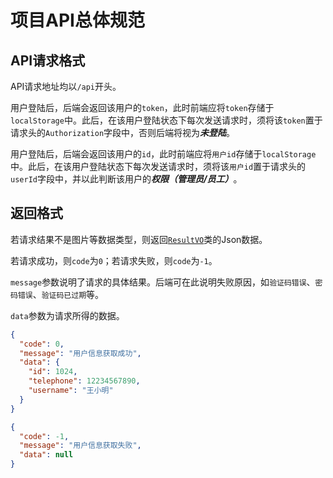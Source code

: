# 项目API总体规范

## API请求格式
API请求地址均以`/api`开头。

用户登陆后，后端会返回该用户的`token`，此时前端应将`token`存储于`localStorage`中。此后，在该用户登陆状态下每次发送请求时，须将该`token`置于请求头的`Authorization`字段中，否则后端将视为***未登陆***。

用户登陆后，后端会返回该用户的`id`，此时前端应将`用户id`存储于`localStorage`中。此后，在该用户登陆状态下每次发送请求时，须将该`用户id`置于请求头的`userId`字段中，并以此判断该用户的***权限（管理员/员工）***。

## 返回格式
若请求结果不是图片等数据类型，则返回[`ResultVO`](https://github.com/Charles-Stark/WorkArrangement/blob/main/backend/src/main/java/com/example/backend/VO/ResultVO.java)类的Json数据。

若请求成功，则`code`为`0`；若请求失败，则`code`为`-1`。

`message`参数说明了请求的具体结果。后端可在此说明失败原因，如`验证码错误`、`密码错误`、`验证码已过期`等。

`data`参数为请求所得的数据。
```json
{
  "code": 0,
  "message": "用户信息获取成功",
  "data": {
    "id": 1024,
    "telephone": 12234567890,
    "username": "王小明"
  }
}
```
```json
{
  "code": -1,
  "message": "用户信息获取失败",
  "data": null
}
```